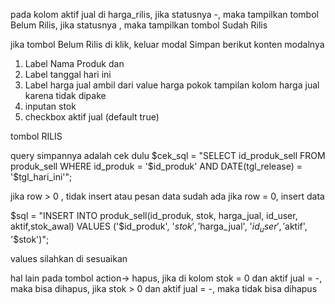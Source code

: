 pada kolom aktif jual di harga_rilis, jika statusnya -, maka tampilkan tombol Belum Rilis, 
jika statusnya , maka tampilkan tombol Sudah Rilis

jika tombol Belum Rilis di klik, keluar modal Simpan
berikut konten modalnya
1. Label Nama Produk dan
2. Label tanggal hari ini
3. Label harga jual ambil dari value harga pokok
   tampilan kolom harga jual karena tidak dipake
4. inputan stok
5. checkbox aktif jual (default true)

tombol RILIS

query simpannya adalah
cek dulu 
$cek_sql = "SELECT id_produk_sell FROM produk_sell 
            WHERE id_produk = '$id_produk' 
            AND DATE(tgl_release) = '$tgl_hari_ini'";

jika row > 0 , tidak insert atau pesan data sudah ada
jika row = 0, insert data

$sql = "INSERT INTO produk_sell(id_produk, stok, harga_jual, id_user, aktif,stok_awal) 
            VALUES ('$id_produk', '$stok', '$harga_jual', '$id_user', '$aktif', '$stok')";

values silahkan di sesuaikan

hal lain pada tombol action-> hapus, jika di kolom stok = 0 dan aktif jual = -,
maka bisa dihapus, jika stok > 0 dan aktif jual = -, maka tidak bisa dihapus
